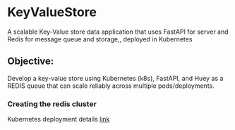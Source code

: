 # KeyValueStore
A scalable Key-Value store data application that uses FastAPI for server and Redis for message queue and storage,, deployed in Kubernetes

## Objective:
Develop a key-value store using Kubernetes (k8s), FastAPI, and Huey as a REDIS queue that can scale reliably across multiple pods/deployments.

### Creating the redis cluster
Kubernetes deployment details [link](https://github.com/Harshak777/kubernetes-redis)